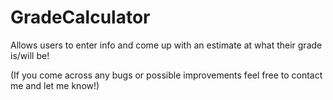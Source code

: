 # GradeCalculator

Allows users to enter info and come up with an estimate at what their grade is/will be!

(If you come across any bugs or possible improvements feel free to contact me and let me know!)
